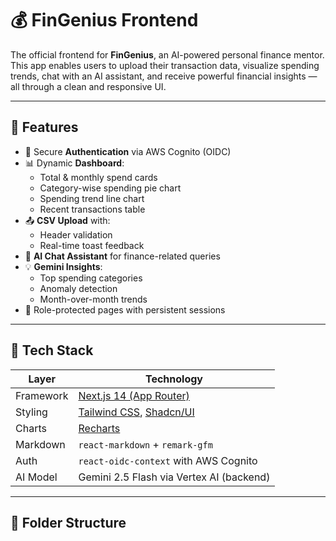 # 💰 FinGenius Frontend

The official frontend for **FinGenius**, an AI-powered personal finance mentor. This app enables users to upload their transaction data, visualize spending trends, chat with an AI assistant, and receive powerful financial insights — all through a clean and responsive UI.

---

## 🚀 Features

- 🔐 Secure **Authentication** via AWS Cognito (OIDC)
- 📊 Dynamic **Dashboard**:
  - Total & monthly spend cards
  - Category-wise spending pie chart
  - Spending trend line chart
  - Recent transactions table
- 📤 **CSV Upload** with:
  - Header validation
  - Real-time toast feedback
- 💬 **AI Chat Assistant** for finance-related queries
- 💡 **Gemini Insights**:
  - Top spending categories
  - Anomaly detection
  - Month-over-month trends
- 🎯 Role-protected pages with persistent sessions

---

## 🧱 Tech Stack

| Layer      | Technology              |
|------------|--------------------------|
| Framework  | [Next.js 14 (App Router)](https://nextjs.org/) |
| Styling    | [Tailwind CSS](https://tailwindcss.com/), [Shadcn/UI](https://ui.shadcn.dev/) |
| Charts     | [Recharts](https://recharts.org/en-US/) |
| Markdown   | `react-markdown` + `remark-gfm` |
| Auth       | `react-oidc-context` with AWS Cognito |
| AI Model   | Gemini 2.5 Flash via Vertex AI (backend) |

---

## 📁 Folder Structure
